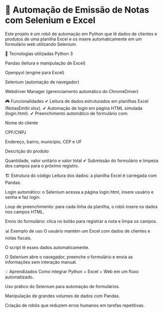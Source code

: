 # 📑 Automação de Emissão de Notas com Selenium e Excel
Este projeto é um robô de automação em Python que lê dados de clientes e produtos de uma planilha Excel e os insere automaticamente em um formulário web utilizando Selenium.

🚀 Tecnologias utilizadas
Python 3

Pandas (leitura e manipulação de Excel)

Openpyxl (engine para Excel)

Selenium (automação de navegador)

Webdriver Manager (gerenciamento automático do ChromeDriver)

🎮 Funcionalidades
✔ Leitura de dados estruturados em planilhas Excel (NotasEmitir.xlsx).
✔ Automação de login em página HTML simulada (login.html).
✔ Preenchimento automático de formulário com:

Nome do cliente

CPF/CNPJ

Endereço, bairro, município, CEP e UF

Descrição do produto

Quantidade, valor unitário e valor total
✔ Submissão do formulário e limpeza dos campos para o próximo registro.

🏗 Estrutura do código
Leitura dos dados: a planilha Excel é carregada com Pandas.

Login automático: o Selenium acessa a página login.html, insere usuário e senha e faz login.

Loop de preenchimento: para cada linha da planilha, o robô insere os dados nos campos HTML.

Envio do formulário: clica no botão para registrar a nota e limpa os campos.

📊 Exemplo de uso
O usuário mantém um Excel com dados de clientes e notas fiscais.

O script lê esses dados automaticamente.

O Selenium abre o navegador, preenche o formulário e envia as informações sem interação manual.

💡 Aprendizados
Como integrar Python + Excel + Web em um fluxo automatizado.

Uso prático do Selenium para automação de formulários.

Manipulação de grandes volumes de dados com Pandas.

Criação de robôs que reduzem erros humanos em tarefas repetitivas.
